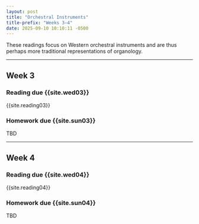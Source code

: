 ```yaml
---
layout: post
title: "Orchestral Instruments"
title-prefix: "Weeks 3–4"
date: 2025-09-10 10:10:11 -0500
---
```


These readings focus on Western orchestral instruments and are thus perhaps more traditional representations of organology.

---

## Week 3

### Reading due {{site.wed03}}

{{site.reading03}}

### Homework due {{site.sun03}}

TBD

---

## Week 4

### Reading due {{site.wed04}}

{{site.reading04}}

### Homework due {{site.sun04}}

TBD
